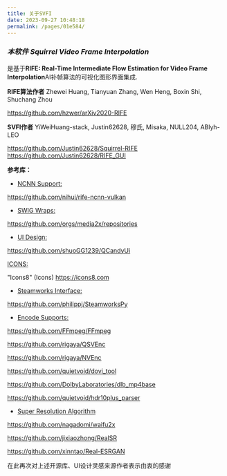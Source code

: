 ```yaml
---
title: 关于SVFI
date: 2023-09-27 10:48:18
permalink: /pages/01e584/
---
```

### *本软件 Squirrel Video Frame Interpolation*

是基于**RIFE: Real-Time Intermediate Flow Estimation for Video Frame Interpolation**AI补帧算法的可视化图形界面集成.

**RIFE算法作者** Zhewei Huang, Tianyuan Zhang, Wen Heng, Boxin Shi, Shuchang Zhou 

https://github.com/hzwer/arXiv2020-RIFE

**SVFI作者** YiWeiHuang-stack, Justin62628, 穆氏, Misaka, NULL204, ABlyh-LEO

https://github.com/Justin62628/Squirrel-RIFE
https://github.com/Justin62628/RIFE_GUI

**参考库：**

- <u>NCNN Support:</u> 

https://github.com/nihui/rife-ncnn-vulkan

- <u>SWIG Wraps:</u>  

https://github.com/orgs/media2x/repositories

- <u>UI Design:</u> 
 
https://github.com/shuoGG1239/QCandyUi

<u>ICONS:</u>  

"Icons8" (Icons) https://icons8.com

- <u>Steamworks Interface:</u>

https://github.com/philippj/SteamworksPy

- <u>Encode Supports:</u> 

https://github.com/FFmpeg/FFmpeg

https://github.com/rigaya/QSVEnc

https://github.com/rigaya/NVEnc

https://github.com/quietvoid/dovi_tool

https://github.com/DolbyLaboratories/dlb_mp4base

https://github.com/quietvoid/hdr10plus_parser


- <u>Super Resolution Algorithm</u>

https://github.com/nagadomi/waifu2x

https://github.com/jixiaozhong/RealSR

https://github.com/xinntao/Real-ESRGAN

在此再次对上述开源库、UI设计灵感来源作者表示由衷的感谢 